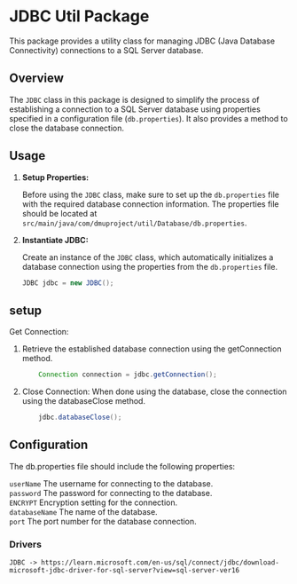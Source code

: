 # JDBC Util Package

This package provides a utility class for managing JDBC (Java Database Connectivity) connections to a SQL Server database.

## Overview

The `JDBC` class in this package is designed to simplify the process of establishing a connection to a SQL Server database using properties specified in a configuration file (`db.properties`). It also provides a method to close the database connection.

## Usage

1. **Setup Properties:**

   Before using the `JDBC` class, make sure to set up the `db.properties` file with the required database connection information. The properties file should be located at `src/main/java/com/dmuproject/util/Database/db.properties`.

2. **Instantiate JDBC:**

   Create an instance of the `JDBC` class, which automatically initializes a database connection using the properties from the `db.properties` file.

   ```java
   JDBC jdbc = new JDBC();

## setup   
Get Connection:

1. Retrieve the established database connection using the getConnection method.
    ```java
        Connection connection = jdbc.getConnection();
2. Close Connection:
When done using the database, close the connection using the databaseClose method.
    ```java
        jdbc.databaseClose();

## Configuration
The db.properties file should include the following properties:

`userName` The username for connecting to the database.<br />
`password` The password for connecting to the database.<br />
`ENCRYPT` Encryption setting for the connection.<br />
`databaseName` The name of the database.<br />
`port` The port number for the database connection.<br />

### Drivers
    JDBC -> https://learn.microsoft.com/en-us/sql/connect/jdbc/download-microsoft-jdbc-driver-for-sql-server?view=sql-server-ver16
